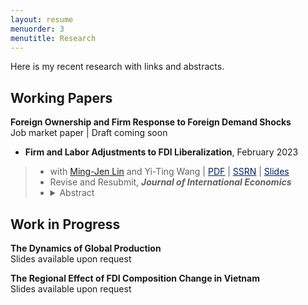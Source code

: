 ```yaml
---
layout: resume
menuorder: 3
menutitle: Research
---
```


Here is my recent research with links and abstracts. 

## Working Papers
**Foreign Ownership and Firm Response to Foreign Demand Shocks** <br>
Job market paper | Draft coming soon
  
- **Firm and Labor Adjustments to FDI Liberalization**, February 2023
>- with <a href="https://economicsatntu.wixsite.com/ming-jen-lin" target="_blank">Ming-Jen Lin</a> and Yi-Ting Wang | <a href="https://sungjuwu.github.io/documents/CNFDI_paper.pdf" target="_blank"><span style="color:#012169"><u>PDF</u></span></a> | <a href="https://papers.ssrn.com/sol3/papers.cfm?abstract_id=4347657" target="_blank"><span style="color:#012169"><u>SSRN</u></span></a> | <a href="https://sungjuwu.github.io/documents/CNFDI_slides.pdf" target="_blank"><span style="color:#012169"><u>Slides</u></span></a> <br>
>- Revise and Resubmit, <em>**Journal of International Economics**</em> 
>- <details><summary>Abstract</summary><p>This paper studies how liberalizing outward foreign direct investments (FDI) affects manufacturers' engagement in global production and their domestic workers' labor market outcomes. Focusing on a liberalization policy in 2001 by the government of Taiwan that allowed 122 electronic products to be produced in China, we estimate its effect on Taiwanese electronic manufacturers and their domestic workers. Employing a matched difference-in-differences strategy, we find that the manufacturers targeted by the policy were on average 16% more likely to invest in China relative to the non-targeted ones. Correspondingly, the domestic workers initially employed by the targeted manufacturers were on average more likely to change their jobs, stay employed for fewer years, and have lower wages in subsequent years relative to those employed by the non-targeted ones. The worker-level effects of the policy exhibited substantial heterogeneity across the initial wage distribution, with the top-decile workers benefiting and the other workers losing on average.</p></details>

## Work in Progress
**The Dynamics of Global Production** <br>
Slides available upon request

**The Regional Effect of FDI Composition Change in Vietnam** <br>
Slides available upon request
